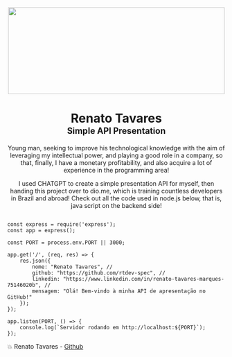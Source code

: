 <h1 align="center">
<img src="https://i0.wp.com/posgraduando.com/wp-content/uploads/2016/01/apresentacao-grafico-01.jpg?resize=1200%2C488&ssl=1" width="500" height="200">
<h1 align="center">
  <b>Renato Tavares</b>
  <br />
  <sub
    ><sup><b>Simple API Presentation</b></sup></sub
    />
  </a>
</h1>

<p align="center">
  Young man, seeking to improve his technological knowledge with the aim of leveraging my intellectual power, and playing a good role in a company, so that, finally, I have a monetary profitability, and also acquire a lot of experience in the programming area!
  <br />
</p>

<p align="center">
  I used CHATGPT to create a simple presentation API for myself, then handing this project over to dio.me, which is training countless developers in Brazil and abroad!
  Check out all the code used in node.js below, that is, java script on the backend side!
  <br />

```🌐

const express = require('express');
const app = express();

const PORT = process.env.PORT || 3000;

app.get('/', (req, res) => {
    res.json({
        nome: "Renato Tavares", // 
        github: "https://github.com/rtdev-spec", // 
        linkedin: "https://www.linkedin.com/in/renato-tavares-marques-75146020b", // 
        mensagem: "Olá! Bem-vindo à minha API de apresentação no GitHub!"
    });
});

app.listen(PORT, () => {
    console.log(`Servidor rodando em http://localhost:${PORT}`);
});
```

💥 Renato Tavares -
[Github](https://github.com/rtdev-spec)

